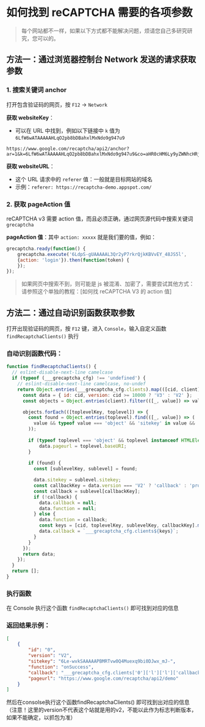 # 如何找到 reCAPTCHA 需要的各项参数

> 每个网站都不一样，如果以下方式都不能解决问题，烦请您自己多研究研究，您可以的。

## 方法一：通过浏览器控制台 Network 发送的请求获取参数

### 1. 搜索关键词 anchor

打开包含验证码的网页，按 `F12` → `Network`

**获取 websiteKey**：
- 可以在 URL 中找到，例如以下链接中 `k` 值为 `6LfW6wATAAAAAHLqO2pb8bDBahxlMxNdo9g947u9`

```
https://www.google.com/recaptcha/api2/anchor?ar=1&k=6LfW6wATAAAAAHLqO2pb8bDBahxlMxNdo9g947u9&co=aHR0cHM6Ly9yZWNhcHRjaGEtZGVtby5hcHBzcG90LmNvbTo0NDM.&hl=en&v=qljbK_DTcvY1PzbR7IG69z1r&size=normal&cb=3gteobhlohbk
```

**获取 websiteURL**：
- 这个 URL 请求中的 `referer` 值：一般就是目标网站的域名
- 示例：`referer: https://recaptcha-demo.appspot.com/`

### 2. 获取 pageAction 值

reCAPTCHA v3 需要 action 值，而且必须正确，通过网页源代码中搜索关键词 `grecaptcha`

**pageAction 值**：其中 `action: xxxxx` 就是我们要的值，例如：

```javascript
grecaptcha.ready(function() {
    grecaptcha.execute('6LdpS-gUAAAAAL3Qr2yP7rkrQjkKBVvEY_48JS5l', 
    {action: 'login'}).then(function(token) {
    });
});
```

> 如果网页中搜索不到，则可能是 js 被混淆、加密了，需要尝试其他方式：  
> 请参照这个单独的教程：[如何找 reCAPTCHA V3 的 action 值]

## 方法二：通过自动识别函数获取参数

打开出现验证码的网页，按 `F12` 键，进入 `Console`，输入自定义函数 `findRecaptchaClients()` 执行

### 自动识别函数代码：

```javascript
function findRecaptchaClients() {
  // eslint-disable-next-line camelcase
  if (typeof (___grecaptcha_cfg) !== 'undefined') {
    // eslint-disable-next-line camelcase, no-undef
    return Object.entries(___grecaptcha_cfg.clients).map(([cid, client]) => {
      const data = { id: cid, version: cid >= 10000 ? 'V3' : 'V2' };
      const objects = Object.entries(client).filter(([_, value]) => value && typeof value === 'object');

      objects.forEach(([toplevelKey, toplevel]) => {
        const found = Object.entries(toplevel).find(([_, value]) => (
          value && typeof value === 'object' && 'sitekey' in value && 'size' in value
        ));
     
        if (typeof toplevel === 'object' && toplevel instanceof HTMLElement && toplevel['tagName'] === 'DIV'){
            data.pageurl = toplevel.baseURI;
        }
        
        if (found) {
          const [sublevelKey, sublevel] = found;

          data.sitekey = sublevel.sitekey;
          const callbackKey = data.version === 'V2' ? 'callback' : 'promise-callback';
          const callback = sublevel[callbackKey];
          if (!callback) {
            data.callback = null;
            data.function = null;
          } else {
            data.function = callback;
            const keys = [cid, toplevelKey, sublevelKey, callbackKey].map((key) => `['${key}']`).join('');
            data.callback = `___grecaptcha_cfg.clients${keys}`;
          }
        }
      });
      return data;
    });
  }
  return [];
}
```

### 执行函数

在 Console 执行这个函数 `findRecaptchaClients()` 即可找到对应的信息

### 返回结果示例：

```json
[
    {
        "id": "0",
        "version": "V2",
        "sitekey": "6Le-wvkSAAAAAPBMRTvw0Q4Muexq9bi0DJwx_mJ-",
        "function": "onSuccess",
        "callback": "___grecaptcha_cfg.clients['0']['l']['l']['callback']",
        "pageurl": "https://www.google.com/recaptcha/api2/demo"
    }
]
```

然后在consolse执行这个函数findRecaptchaClients() 即可找到出对应的信息（注意！这里的version不代表这个站就是用的v2，不能以此作为标志判断版本，如果不能确定，以抓包为准）

